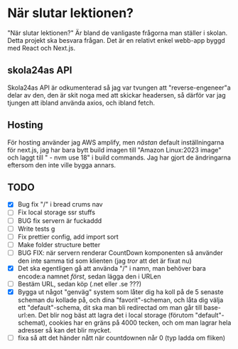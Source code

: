 # När slutar lektionen?

"När slutar lektionen?" Är bland de vanligaste frågorna man ställer i skolan. Detta projekt ska besvara frågan. Det är en relativt enkel webb-app byggd med React och Next.js.

## skola24as API

Skola24as API är odkumenterad så jag var tvungen att "reverse-engeneer"a delar av den, den är skit noga med att skickar headersen, så därför var jag tjungen att ibland använda axios, och ibland fetch.

## Hosting

För hosting använder jag AWS amplify, men _nästan_ default inställningarna för next.js, jag har bara bytt build imagen till "Amazon Linux:2023 image" och laggt till " - nvm use 18" i build commands. Jag har gjort de ändringarna eftersom den inte ville bygga annars.

## TODO

- [x] Bug fix "/" i bread crums nav
- [ ] Fix local storage ssr stuffs
- [ ] BUG fix servern är fuckaddd
- [ ] Write tests g
- [ ] Fix prettier config, add import sort
- [ ] Make folder structure better
- [ ] BUG FIX: när servern renderar CountDown komponenten så använder den inte samma tid som klienten (jag _tror_ att det är fixat nu)
- [x] Det ska egentligen gå att använda "/" i namn, man behöver bara encode:a namnet _först_, sedan lägga den i URLen
- [ ] Bestäm URL, sedan köp (.net eller .se ???)
- [x] Bygga ut något "genväg" system som låter dig ha koll på de 5 senaste scheman du kollade på, och dina "favorit"-scheman, och låta dig välja ett "default"-schema, dit ska man bli redirectad om man går till base-url:en. Det blir nog bäst att lagra det i local storage (förutom "default"-schemat), cookies har en gräns på 4000 tecken, och om man lagrar hela adresser så kan det blir mycket.
- [ ] fixa så att det händer nått när countdownen når 0 (typ ladda om fliken)
